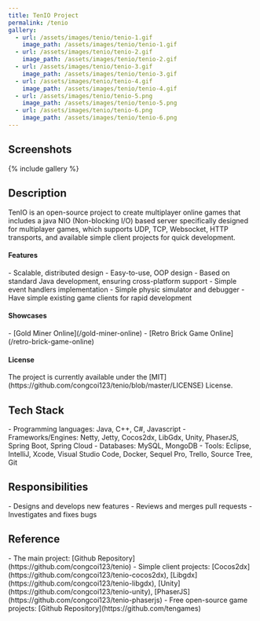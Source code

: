 ```yaml
---
title: TenIO Project
permalink: /tenio
gallery:
  - url: /assets/images/tenio/tenio-1.gif
    image_path: /assets/images/tenio/tenio-1.gif
  - url: /assets/images/tenio/tenio-2.gif
    image_path: /assets/images/tenio/tenio-2.gif
  - url: /assets/images/tenio/tenio-3.gif
    image_path: /assets/images/tenio/tenio-3.gif
  - url: /assets/images/tenio/tenio-4.gif
    image_path: /assets/images/tenio/tenio-4.gif
  - url: /assets/images/tenio/tenio-5.png
    image_path: /assets/images/tenio/tenio-5.png
  - url: /assets/images/tenio/tenio-6.png
    image_path: /assets/images/tenio/tenio-6.png
---
```


<h2>Screenshots</h2>
{% include gallery %}

<h2>Description</h2>
TenIO is an open-source project to create multiplayer online games that includes a java NIO (Non-blocking I/O) based server specifically designed for multiplayer games, which supports UDP, TCP, Websocket, HTTP transports, and available simple client projects for quick development.

<h4>Features</h4>
- Scalable, distributed design
- Easy-to-use, OOP design
- Based on standard Java development, ensuring cross-platform support
- Simple event handlers implementation
- Simple physic simulator and debugger
- Have simple existing game clients for rapid development

<h4>Showcases</h4>
- [Gold Miner Online](/gold-miner-online)
- [Retro Brick Game Online](/retro-brick-game-online)

<h4>License</h4>
The project is currently available under the [MIT](https://github.com/congcoi123/tenio/blob/master/LICENSE) License.

<h2>Tech Stack</h2>
- Programming languages: Java, C++, C#, Javascript
- Frameworks/Engines: Netty, Jetty, Cocos2dx, LibGdx, Unity, PhaserJS, Spring Boot, Spring Cloud
- Databases: MySQL, MongoDB
- Tools: Eclipse, IntelliJ, Xcode, Visual Studio Code, Docker, Sequel Pro, Trello, Source Tree, Git

<h2>Responsibilities</h2>
- Designs and develops new features
- Reviews and merges pull requests
- Investigates and fixes bugs

<h2>Reference</h2>
- The main project: [Github Repository](https://github.com/congcoi123/tenio)
- Simple client projects: [Cocos2dx](https://github.com/congcoi123/tenio-cocos2dx), [Libgdx](https://github.com/congcoi123/tenio-libgdx), [Unity](https://github.com/congcoi123/tenio-unity), [PhaserJS](https://github.com/congcoi123/tenio-phaserjs)
- Free open-source game projects: [Github Repository](https://github.com/tengames)

